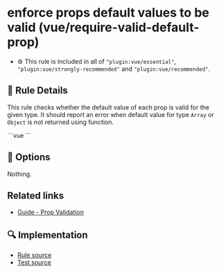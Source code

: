 # enforce props default values to be valid (vue/require-valid-default-prop)

- :gear: This rule is included in all of `"plugin:vue/essential"`, `"plugin:vue/strongly-recommended"` and `"plugin:vue/recommended"`.

## :book: Rule Details

This rule checks whether the default value of each prop is valid for the given type. It should report an error when default value for type `Array` or `Object` is not returned using function.

<eslint-code-block :rules="{'vue/require-valid-default-prop': ['error']}">
```vue
<script>
export default {
  props: {
    /* ✓ GOOD */
    // basic type check (`null` means accept any type)
    propA: Number,
    // multiple possible types
    propB: [String, Number],
    // a number with default value
    propD: {
      type: Number,
      default: 100
    },
    // object/array defaults should be returned from a factory function
    propE: {
      type: Object,
      default() {
        return { message: 'hello' }
      }
    },
    propF: {
      type: Array,
      default() {
        return []
      }
    },
    /* ✗ BAD */
    propA: {
      type: String,
      default: {}
    },
    propB: {
      type: String,
      default: []
    },
    propC: {
      type: Object,
      default: []
    },
    propD: {
      type: Array,
      default: []
    },
    propE: {
      type: Object,
      default: { message: 'hello' }
    }
  }
}
</script>
```
</eslint-code-block>

## :wrench: Options

Nothing.

## Related links

- [Guide - Prop Validation](https://vuejs.org/v2/guide/components-props.html#Prop-Validation)

## :mag: Implementation

- [Rule source](https://github.com/vuejs/eslint-plugin-vue/blob/master/lib/rules/require-valid-default-prop.js)
- [Test source](https://github.com/vuejs/eslint-plugin-vue/blob/master/tests/lib/rules/require-valid-default-prop.js)
